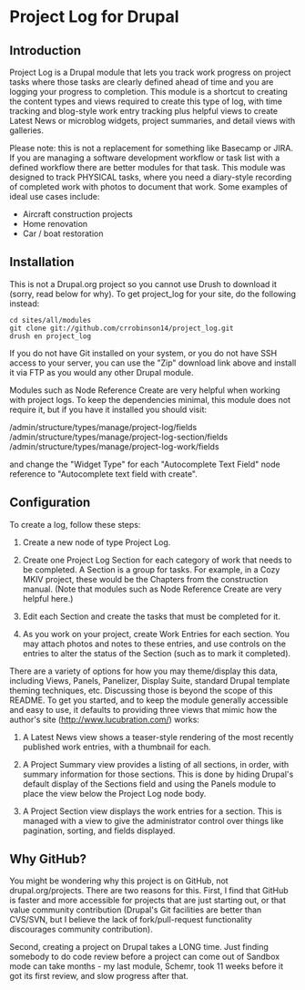 Project Log for Drupal
======================

Introduction
------------
Project Log is a Drupal module that lets you track work progress on project
tasks where those tasks are clearly defined ahead of time and you are logging
your progress to completion. This module is a shortcut to creating the content
types and views required to create this type of log, with time tracking and
blog-style work entry tracking plus helpful views to create Latest News or
microblog widgets, project summaries, and detail views with galleries.

Please note: this is not a replacement for something like Basecamp or JIRA. If
you are managing a software development workflow or task list with a defined
workflow there are better modules for that task. This module was designed to
track PHYSICAL tasks, where you need a diary-style recording of completed work
with photos to document that work. Some examples of ideal use cases include:

  * Aircraft construction projects
  * Home renovation
  * Car / boat restoration

Installation
------------
This is not a Drupal.org project so you cannot use Drush to download it (sorry,
read below for why). To get project_log for your site, do the following instead:

    cd sites/all/modules
    git clone git://github.com/crrobinson14/project_log.git
    drush en project_log

If you do not have Git installed on your system, or you do not have SSH access
to your server, you can use the "Zip" download link above and install it via
FTP as you would any other Drupal module.

Modules such as Node Reference Create are very helpful when working with project
logs. To keep the dependencies minimal, this module does not require it, but if
you have it installed you should visit:

  /admin/structure/types/manage/project-log/fields
  /admin/structure/types/manage/project-log-section/fields
  /admin/structure/types/manage/project-log-work/fields

and change the "Widget Type" for each "Autocomplete Text Field" node reference
to "Autocomplete text field with create".

Configuration
-------------
To create a log, follow these steps:

  1. Create a new node of type Project Log.

  2. Create one Project Log Section for each category of work that needs to be
  completed. A Section is a group for tasks. For example, in a Cozy MKIV
  project, these would be the Chapters from the construction manual. (Note that
  modules such as Node Reference Create are very helpful here.)

  3. Edit each Section and create the tasks that must be completed for it.

  4. As you work on your project, create Work Entries for each section. You
  may attach photos and notes to these entries, and use controls on the entries
  to alter the status of the Section (such as to mark it completed).

There are a variety of options for how you may theme/display this data,
including Views, Panels, Panelizer, Display Suite, standard Drupal template
theming techniques, etc. Discussing those is beyond the scope of this README.
To get you started, and to keep the module generally accessible and easy to use,
it defaults to providing three views that mimic how the author's site
(http://www.lucubration.com/) works:

  1. A Latest News view shows a teaser-style rendering of the most recently
  published work entries, with a thumbnail for each.

  2. A Project Summary view provides a listing of all sections, in order,
  with summary information for those sections. This is done by hiding Drupal's
  default display of the Sections field and using the Panels module to place
  the view below the Project Log node body.

  3. A Project Section view displays the work entries for a section. This is
  managed with a view to give the administrator control over things like
  pagination, sorting, and fields displayed.

Why GitHub?
-----------
You might be wondering why this project is on GitHub, not drupal.org/projects.
There are two reasons for this. First, I find that GitHub is faster and more
accessible for projects that are just starting out, or that value community
contribution (Drupal's Git facilities are better than CVS/SVN, but I believe
the lack of fork/pull-request functionality discourages community contribution).

Second, creating a project on Drupal takes a LONG time. Just finding somebody
to do code review before a project can come out of Sandbox mode can take
months - my last module, Schemr, took 11 weeks before it got its first review,
and slow progress after that.
